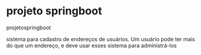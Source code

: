 # projeto springboot
projetospringboot

sistema para cadastro de endereços de usuários. Um usuário pode ter mais do que um endereço, e deve usar esses sistema para administrá-los
